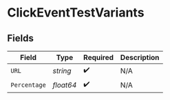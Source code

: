 # ClickEventTestVariants


## Fields

| Field              | Type               | Required           | Description        |
| ------------------ | ------------------ | ------------------ | ------------------ |
| `URL`              | *string*           | :heavy_check_mark: | N/A                |
| `Percentage`       | *float64*          | :heavy_check_mark: | N/A                |